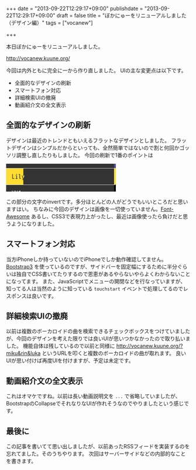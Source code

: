 +++
date = "2013-09-22T12:29:17+09:00"
publishdate = "2013-09-22T12:29:17+09:00"
draft = false
title = "ぼかにゅーをリニューアルしました（デザイン編）"
tags = ["vocanew"]

+++

本日ぼかにゅーをリニューアルしました。

http://vocanew.kuune.org/

今回は内外ともに完全に一から作り直しました。
UIの主な変更点は以下です。

* 全面的なデザインの刷新
* スマートフォン対応
* 詳細検索UIの撤廃
* 動画紹介文の全文表示


## 全面的なデザインの刷新

デザインは最近のトレンドともいえるフラットなデザインとしました。
フラットデザインはシンプルだからといっても、全然簡単ではないので割と何回かゴッソリ調整し直したりもしました。
今回の刷新で1番のポイントは

![sidebar.png](/image/50ad3cac-1e23-5840-8cbb-26925e3f0c14.png)

この部分の文字のinvertです。多分ほとんどの人がどうでもいいところだと思いますはい。
ちなみに今回のデザインは画像を一切使っていません。[Font-Awesome](http://fortawesome.github.io/Font-Awesome/) あるし、CSS3で表現力上がったし、最近は画像使ったら負けだと思うようになりました。


## スマートフォン対応

当方iPhoneしか持っていないのでiPhoneでしか動作確認してません。
[Bootstrap3](http://getbootstrap.com/) を使っているのですが、サイドバーを固定幅にするために半分ぐらいは独自でCSS書いてたりするので恩恵があるやらないやらよくわからないことになってます。
また、JavaScriptでメニューの開閉などを行なっていますが、知ってる人は当然のように知っている `touchstart` イベントで処理してるのでレスポンスは良いです。


## 詳細検索UIの撤廃

以前は複数のボーカロイドの曲を検索できるチェックボックスをつけていましたが、今回のデザインを考えた限りでは良いUIが思いつかなかったので取り払いました。
機能自体は残しているので以前と同様に http://vocanew.kuune.org/?miku&rin&luka というURLを叩くと複数のボーカロイドの曲が取れます。
良いUIが思い付けば再度UIを付けますが、予定は未定です。


## 動画紹介文の全文表示

これはオマケですね。以前は長い動画説明文を `...` で省略していましたが、BootstrapのCollapseでそれなりなUIが作れそうなのでやりましたという感じです。


## 最後に

この記事を書いてて思い出しましたが、以前あったRSSフィードを実装するのを忘れてました。そのうちやります。
次回はサーバーサイドなどの内部的なことを書きます。

